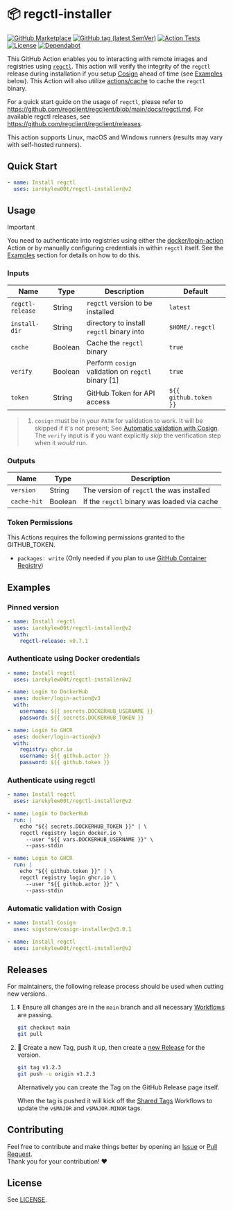 # 📦 regctl-installer

[![GitHub Marketplace](https://img.shields.io/badge/Marketplace-regctl--installer-blue?style=flat&logo=github)](https://github.com/marketplace/actions/regctl-installer)
[![GitHub tag (latest SemVer)](https://img.shields.io/github/v/tag/IAreKyleW00t/regctl-installer?style=flat&label=Latest%20Version&color=blue)](https://github.com/IAreKyleW00t/regctl-installer/tags)
[![Action Tests](https://github.com/IAreKyleW00t/regctl-installer/actions/workflows/test.yml/badge.svg)](https://github.com/IAreKyleW00t/regctl-installer/actions/workflows/test.yml)
[![License](https://img.shields.io/github/license/IAreKyleW00t/regctl-installer?label=License)](https://github.com/IAreKyleW00t/regctl-installer/blob/main/LICENSE)
[![Dependabot](https://img.shields.io/badge/Dependabot-0366d6?style=flat&logo=dependabot&logoColor=white)](.github/dependabot.yml)

This GitHub Action enables you to interacting with remote images and registries
using [`regctl`](https://github.com/google/go-containerregistry/tree/main/cmd/regctl).
This action will verify the integrity of the `regctl` release during installation
if you setup [Cosign](https://docs.sigstore.dev/cosign/overview/) ahead of
time (see [Examples](#examples) below). This Action will also utilize
[actions/cache](https://github.com/actions/cache) to cache the `regctl` binary.

For a quick start guide on the usage of `regctl`, please refer to
https://github.com/regclient/regclient/blob/main/docs/regctl.md. For available
regctl releases, see https://github.com/regclient/regclient/releases.

This action supports Linux, macOS and Windows runners (results may vary with self-hosted runners).

## Quick Start

```yaml
- name: Install regctl
  uses: iarekylew00t/regctl-installer@v2
```

## Usage

> [!IMPORTANT]
>
> You need to authenticate into registries using either the
> [docker/login-action](https://github.com/docker/login-action) Action or by
> manually configuring credentials in within `regctl` itself. See the
> [Examples](#examples) section for details on how to do this.

### Inputs

| Name             | Type    | Description                                        | Default               |
| ---------------- | ------- | -------------------------------------------------- | --------------------- |
| `regctl-release` | String  | `regctl` version to be installed                   | `latest`              |
| `install-dir`    | String  | directory to install `regctl` binary into          | `$HOME/.regctl`       |
| `cache`          | Boolean | Cache the `regctl` binary                          | `true`                |
| `verify`         | Boolean | Perform `cosign` validation on `regctl` binary [1] | `true`                |
| `token`          | String  | GitHub Token for API access                        | `${{ github.token }}` |

> 1. `cosign` must be in your `PATH` for validation to work. It will be skipped
>    if it's not present; See
>    [Automatic validation with Cosign](#automatic-validation-with-cosign).
>    The `verify` input is if you want explicitly _skip_ the verification step when it _would_ run.

### Outputs

| Name        | Type    | Description                                 |
| ----------- | ------- | ------------------------------------------- |
| `version`   | String  | The version of `regctl` the was installed   |
| `cache-hit` | Boolean | If the `regctl` binary was loaded via cache |

### Token Permissions

This Actions requires the following permissions granted to the GITHUB_TOKEN.

- `packages: write` (Only needed if you plan to use
  [GitHub Container Registry](https://docs.github.com/en/packages/working-with-a-github-packages-registry/working-with-the-container-registry))

## Examples

### Pinned version

```yaml
- name: Install regctl
  uses: iarekylew00t/regctl-installer@v2
  with:
    regctl-release: v0.7.1
```

### Authenticate using Docker credentials

```yaml
- name: Install regctl
  uses: iarekylew00t/regctl-installer@v2

- name: Login to DockerHub
  uses: docker/login-action@v3
  with:
    username: ${{ secrets.DOCKERHUB_USERNAME }}
    password: ${{ secrets.DOCKERHUB_TOKEN }}

- name: Login to GHCR
  uses: docker/login-action@v3
  with:
    registry: ghcr.io
    username: ${{ github.actor }}
    password: ${{ github.token }}
```

### Authenticate using regctl

```yaml
- name: Install regctl
  uses: iarekylew00t/regctl-installer@v2

- name: Login to DockerHub
  run: |
    echo "${{ secrets.DOCKERHUB_TOKEN }}" | \
    regctl registry login docker.io \
      --user "${{ vars.DOCKERHUB_USERNAME }}" \
      --pass-stdin

- name: Login to GHCR
  run: |
    echo "${{ github.token }}" | \
    regctl registry login ghcr.io \
      --user "${{ github.actor }}" \
      --pass-stdin
```

### Automatic validation with Cosign

```yaml
- name: Install Cosign
  uses: sigstore/cosign-installer@v3.0.1

- name: Install regctl
  uses: iarekylew00t/regctl-installer@v2
```

## Releases

For maintainers, the following release process should be used when cutting new
versions.

1. ⏬ Ensure all changes are in the `main` branch and all necessary
   [Workflows](https://github.com/IAreKyleW00t/regctl-installer/actions) are
   passing.

   ```sh
   git checkout main
   git pull
   ```

2. 🔖 Create a new Tag, push it up, then create a
   [new Release](https://github.com/IAreKyleW00t/regctl-installer/releases/new)
   for the version.

   ```sh
   git tag v1.2.3
   git push -u origin v1.2.3
   ```

   Alternatively you can create the Tag on the GitHub Release page itself.

   When the tag is pushed it will kick off the
   [Shared Tags](https://github.com/IAreKyleW00t/regctl-installer/actions/workflows/shared-tags.yml)
   Workflows to update the `v$MAJOR` and `v$MAJOR.MINOR` tags.

## Contributing

Feel free to contribute and make things better by opening an
[Issue](https://github.com/IAreKyleW00t/regctl-installer/issues) or
[Pull Request](https://github.com/IAreKyleW00t/regctl-installer/pulls).  
Thank you for your contribution! ❤️

## License

See [LICENSE](https://github.com/IAreKyleW00t/regctl-installer/blob/main/LICENSE).
